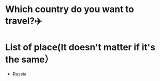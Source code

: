 # Which country do you want to travel?✈️

# List of place(It doesn't matter if it's the same）
- Russia
